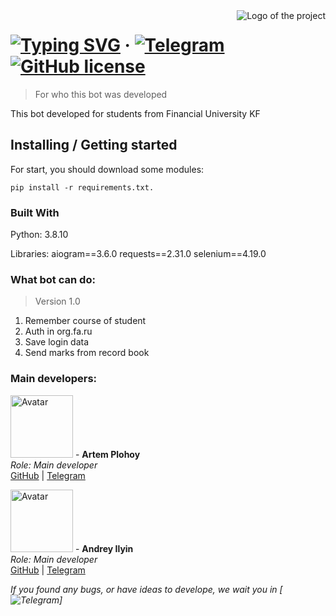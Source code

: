 <img src="./images/logo.png" alt="Logo of the project" align="right">

# [![Typing SVG](https://readme-typing-svg.herokuapp.com?font=Fira+Code&size=18&pause=1000&width=435&lines=Telegram+bot+for+Financial+University+KF)](https://git.io/typing-svg) &middot; [![Telegram](https://img.shields.io/badge/Telegram-blue?logo=telegram&logoColor=white)](https://t.me/finashka40bot) [![GitHub license](https://img.shields.io/badge/license-MIT-blue.svg?style=flat-square)](https://github.com/your/your-project/blob/master/LICENSE)
> For who this bot was developed

This bot developed for students from Financial University KF

## Installing / Getting started

For start, you should download some modules:

```shell
pip install -r requirements.txt.
```

### Built With
Python: 3.8.10

Libraries:
aiogram==3.6.0
requests==2.31.0
selenium==4.19.0

### What bot can do:
> Version 1.0
1. Remember course of student
2. Auth in org.fa.ru
3. Save login data
4. Send marks from record book

### Main developers:

 <img src='https://avatars.githubusercontent.com/u/122749239?v=4' alt='Avatar' width='100' height='100'> - **Artem Plohoy**  
  _Role: Main developer_  
  [GitHub](https://github.com/ksndcurrsed) | [Telegram](t.me/h47zx)


<img src='https://avatars.githubusercontent.com/u/167213172?v=4' alt='Avatar' width='100' height='100'> - **Andrey Ilyin**  
  _Role: Main developer_   
  [GitHub](https://github.com/psina32) | [Telegram](t.me/andr5532)

_If you found any bugs, or have ideas to develope, we wait you in [![Telegram](t.me/h47zx)]_
